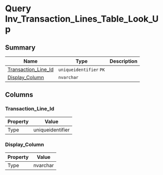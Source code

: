 # Query Inv_Transaction_Lines_Table_Look_Up


## Summary

| Name | Type | Description |
| - | - | --- |
|[Transaction_Line_Id](#transaction_line_id)|`uniqueidentifier` `PK`||
|[Display_Column](#display_column)|`nvarchar` ||

## Columns

### Transaction_Line_Id

| Property | Value |
| - | - |
|Type|uniqueidentifier|

### Display_Column

| Property | Value |
| - | - |
|Type|nvarchar|


